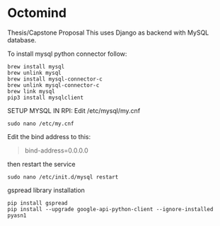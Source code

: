 # Octomind
Thesis/Capstone Proposal
This uses Django as backend with MySQL database.

To install mysql python connector follow:
```
brew install mysql
brew unlink mysql
brew install mysql-connector-c
brew unlink mysql-connector-c
brew link mysql
pip3 install mysqlclient
```

SETUP MYSQL IN RPI:
Edit /etc/mysql/my.cnf
```
sudo nano /etc/my.cnf
```
Edit the bind address to this:
> bind-address=0.0.0.0

then restart the service
```
sudo nano /etc/init.d/mysql restart
```

gspread library installation
```
pip install gspread
pip install --upgrade google-api-python-client --ignore-installed pyasn1
```